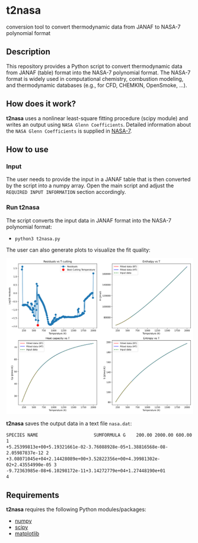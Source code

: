 # t2nasa
conversion tool to convert thermodynamic data from JANAF to NASA-7 polynomial format

## Description 
This repository provides a Python script to convert thermodynamic data from JANAF (table) format
into the NASA-7 polynomial format. The NASA-7 format is widely used in computational 
chemistry, combustion modeling, and thermodynamic databases (e.g., for CFD, CHEMKIN, OpenSmoke, ...). 

## How does it work?
**t2nasa** uses a nonlinear least-square fitting procedure (scipy module) and writes an output using `NASA Glenn Coefficients`. 
Detailed information about the `NASA Glenn Coefficients` is supplied 
in [NASA-7](https://ntrs.nasa.gov/api/citations/20020085330/downloads/20020085330.pdf).

## How to use

### Input
The user needs to provide the input in a JANAF table that is then converted by the script into 
a numpy array. Open the main script and adjust the `REQUIRED INPUT INFORMATION` section accordingly. 

### Run **t2nasa**
The script converts the input data in JANAF format into the NASA-7 polynomial format:

* `python3 t2nasa.py`

The user can also generate plots to visualize the fit quality:

![Fit quality for an example molecule in the temperature range from 200 K to 2000 K.](example.svg)

**t2nasa** saves the output data in a text file `nasa.dat`:

```text
SPECIES NAME                     SUMFORMULA G    200.00 2000.00 600.00      1
+5.25399813e+00+5.19321661e-02-3.76088928e-05+1.38816568e-08-2.05987837e-12 2
+3.08071045e+04+2.14428089e+00+3.52822356e+00+4.39981302e-02+2.43554990e-05 3
-9.72363985e-08+6.10298172e-11+3.14272779e+04+1.27448190e+01                4
```

## Requirements
**t2nasa** requires the following Python modules/packages:
 * [numpy](https://numpy.org/)
 * [scipy](https://docs.scipy.org/doc/scipy/)
 * [matplotlib](https://matplotlib.org/)
